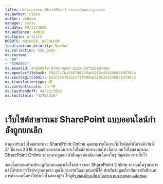 ```yaml
---
title: เว็บไซต์สาธารณะ SharePoint แบบออนไลน์กําลังถูกยกเลิก
ms.author: clake
author: pebaum
manager: scotv
ms.date: 04/21/2020
ms.audience: Admin
ms.topic: article
ROBOTS: NOINDEX, NOFOLLOW
localization_priority: Normal
ms.collection: Adm_O365
ms.custom:
- "99"
- "5200001"
ms.assetid: 4b8b89f8-bfd8-4a60-812a-daf5d519788e
ms.openlocfilehash: f9327b7ba506790549ae3215cd84606d3645703a
ms.sourcegitcommit: 631cbb5f03e5371f0995e976536d24e9d13746c3
ms.translationtype: MT
ms.contentlocale: th-TH
ms.lasthandoff: 04/22/2020
ms.locfileid: "43764316"
---
```

# <a name="sharepoint-online-public-websites-are-being-discontinued"></a>เว็บไซต์สาธารณะ SharePoint แบบออนไลน์กําลังถูกยกเลิก

ถ้าคุณสร้างเว็บไซต์สาธารณะ SharePoint Online คุณสามารถใช้งานเว็บไซต์ต่อไปได้จนถึงวันที่ 31 มีนาคม 2018 ถ้าคุณต้องการดําเนินการเว็บไซต์สาธารณะต่อไป เนื้อหาบนเว็บไซต์สาธารณะ SharePoint Online ของคุณจะถูกลบ ดังนั้นคุณต้องคัดลอกเนื้อหาใดๆ ที่คุณต้องการเก็บไว้
  
ขณะนี้แบนเนอร์จะปรากฏที่ด้านบนของเว็บไซต์สาธารณะ SharePoint Online ของคุณในฐานะการแจ้งให้ทราบว่าไซต์จะถูกเอาออก คุณไม่สามารถปิดแบนเนอร์นี้ได้ สําหรับข้อมูลเกี่ยวกับการบันทึกและการคัดลอกเนื้อหาไปยังเว็บไซต์ของคู่ค้า ให้ดูที่[รายละเอียดเกี่ยวกับกระบวนการหยุดคุณลักษณะ](https://go.microsoft.com/fwlink/?linkid=866980)
  